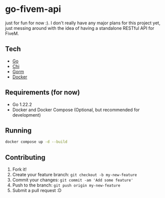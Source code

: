 # go-fivem-api

just for fun for now :). I don't really have any major plans for this project yet, just messing around with the idea of having a standalone RESTful API for FiveM.

## Tech

- [Go](https://golang.org/)
- [Chi](https://github.com/go-chi/chi)
- [Gorm](https://gorm.io/)
- [Docker](https://www.docker.com/)

## Requirements (for now)

- Go 1.22.2
- Docker and Docker Compose (Optional, but recommended for development)

## Running

```bash
docker compose up -d --build
```

## Contributing

1. Fork it!
2. Create your feature branch: `git checkout -b my-new-feature`
3. Commit your changes: `git commit -am 'Add some feature'`
4. Push to the branch: `git push origin my-new-feature`
5. Submit a pull request :D